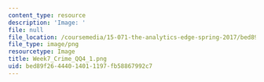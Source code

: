 ```yaml
---
content_type: resource
description: 'Image: '
file: null
file_location: /coursemedia/15-071-the-analytics-edge-spring-2017/bed89f26444014011197fb58867992c7_Week7_Crime_QQ4_1.png
file_type: image/png
resourcetype: Image
title: Week7_Crime_QQ4_1.png
uid: bed89f26-4440-1401-1197-fb58867992c7
---
```

